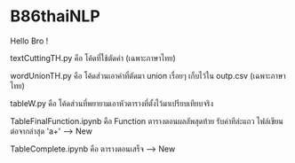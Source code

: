 # B86thaiNLP
Hello Bro !

textCuttingTH.py คือ โค้ดที่ใช้ตัดคำ (เฉพาะภาษาไทย)

wordUnionTH.py คือ โค้ดส่วนเอาคำที่ตัดมา union เรื่อยๆ เก็บไว้ใน outp.csv (เฉพาะภาษาไทย)

tableW.py คือ โค้ดส่วนที่พยายามเอาหัวตารางที่ตั้งไว้มาเปรียบเทียบจริง

TableFinalFunction.ipynb คือ Function ตารางตอนผลลัพสุดท้าย รับค่าทีล่ะแถว ไฟล์เขียนต่อจากล่าสุด 'a+' --> New

TableComplete.ipynb คือ ตารางตอนเสร็จ --> New
